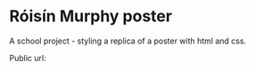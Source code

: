 # Róisín Murphy poster

A school project - styling a replica of a poster with html and css.

Public url: 